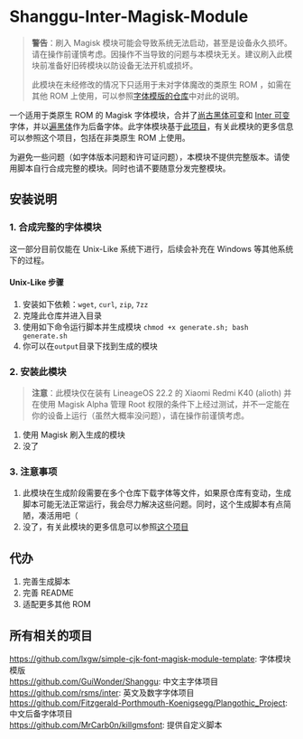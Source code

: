 # Shanggu-Inter-Magisk-Module
> **警告**：刷入 Magisk 模块可能会导致系统无法启动，甚至是设备永久损坏。请在操作前谨慎考虑。因操作不当导致的问题与本模块无关。建议刷入此模块前准备好旧砖模块以防设备无法开机或损坏。
>   
> 此模块在未经修改的情况下只适用于未对字体魔改的类原生 ROM ，如需在其他 ROM 上使用，可以参照[字体模版的仓库](https://github.com/lxgw/simple-cjk-font-magisk-module-template)中对此的说明。

一个适用于类原生 ROM 的 Magisk 字体模块，合并了[尚古黑体可变](https://github.com/GuiWonder/Shanggu)和 [Inter 可变](https://github.com/rsms/inter) 字体，并以[遍黑体](https://github.com/Fitzgerald-Porthmouth-Koenigsegg/Plangothic_Project)作为后备字体。此字体模块基于[此项目](https://github.com/lxgw/simple-cjk-font-magisk-module-template)，有关此模块的更多信息可以参照这个项目，包括在非类原生 ROM 上使用。

为避免一些问题（如字体版本问题和许可证问题），本模块不提供完整版本。请使用脚本自行合成完整的模块。同时也请不要随意分发完整模块。

## 安装说明

### 1. 合成完整的字体模块
这一部分目前仅能在 Unix-Like 系统下进行，后续会补充在 Windows 等其他系统下的过程。
#### Unix-Like 步骤
1. 安装如下依赖：`wget`, `curl`, `zip`, `7zz`
2. 克隆此仓库并进入目录
3. 使用如下命令运行脚本并生成模块 `chmod +x generate.sh; bash generate.sh`
4. 你可以在`output`目录下找到生成的模块

### 2. 安装此模块
> **注意**：此模块仅在装有 LineageOS 22.2 的 Xiaomi Redmi K40 (alioth) 并在使用 Magisk Alpha 管理 Root 权限的条件下上经过测试，并不一定能在你的设备上运行（虽然大概率没问题），请在操作前谨慎考虑。
1. 使用 Magisk 刷入生成的模块
2. 没了

### 3. 注意事项
1. 此模块在生成阶段需要在多个仓库下载字体等文件，如果原仓库有变动，生成脚本可能无法正常运行，我会尽力解决这些问题。同时，这个生成脚本有点简陋，凑活用吧（
2. 没了，有关此模块的更多信息可以参照[这个项目](https://github.com/lxgw/simple-cjk-font-magisk-module-template)

## 代办
1. 完善生成脚本
2. 完善 README
3. 适配更多其他 ROM

## 所有相关的项目
https://github.com/lxgw/simple-cjk-font-magisk-module-template: 字体模块模版  
https://github.com/GuiWonder/Shanggu: 中文主字体项目  
https://github.com/rsms/inter: 英文及数字字体项目  
https://github.com/Fitzgerald-Porthmouth-Koenigsegg/Plangothic_Project: 中文后备字体项目  
https://github.com/MrCarb0n/killgmsfont: 提供自定义脚本  
